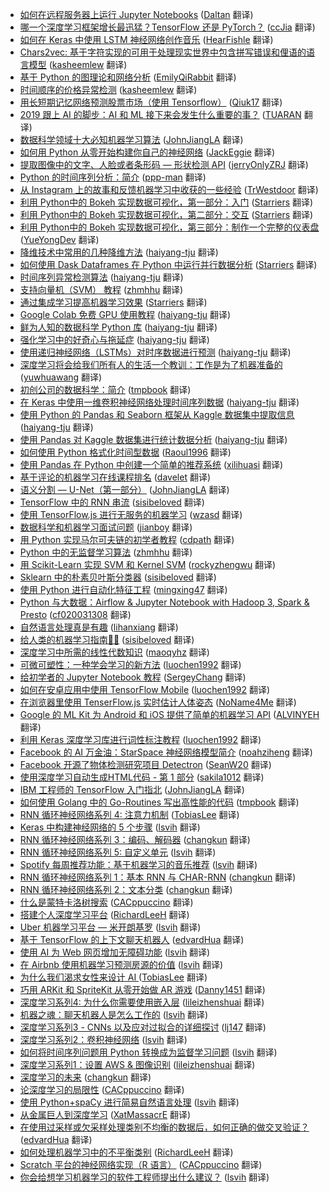 * [如何在远程服务器上运行 Jupyter Notebooks](https://juejin.im/post/5cb5e0a9f265da036c577f24) ([Daltan](https://github.com/Daltan) 翻译)
* [哪一个深度学习框架增长最迅猛？TensorFlow 还是 PyTorch？](https://juejin.im/post/5caefef45188251b070f7d70) ([ccJia](https://github.com/ccJia) 翻译)
* [如何在 Keras 中使用 LSTM 神经网络创作音乐](https://juejin.im/post/5c9c19d7e51d453e7d28a173) ([HearFishle](https://github.com/HearFishle) 翻译)
* [Chars2vec: 基于字符实现的可用于处理现实世界中包含拼写错误和俚语的语言模型](https://juejin.im/post/5c96fd46e51d4513e072c3ae) ([kasheemlew](https://github.com/kasheemlew) 翻译)
* [基于 Python 的图理论和网络分析](https://juejin.im/post/5c9066b3f265da612e6d5770) ([EmilyQiRabbit](https://github.com/EmilyQiRabbit) 翻译)
* [时间顺序的价格异常检测](https://juejin.im/post/5c998f8ae51d454e523b6ed5) ([kasheemlew](https://github.com/kasheemlew) 翻译)
* [用长短期记忆网络预测股票市场（使用 Tensorflow）](https://juejin.im/post/5c8114de51882540a830b910) ([Qiuk17](https://github.com/Qiuk17) 翻译)
* [2019 跟上 AI 的脚步：AI 和 ML 接下来会发生什么重要的事？](https://juejin.im/post/5c83c8ba5188250aa57a0e2f) ([TUARAN](https://github.com/TUARAN) 翻译)
* [数据科学领域十大必知机器学习算法](https://juejin.im/post/5c73bbfff265da2da771d42a) ([JohnJiangLA](https://github.com/JohnJiangLA) 翻译)
* [如何用 Python 从零开始构建你自己的神经网络](https://juejin.im/post/5c7a478c518825787e6a0f67) ([JackEggie](https://github.com/JackEggie) 翻译)
* [提取图像中的文字、人脸或者条形码 — 形状检测 API](https://juejin.im/post/5c64026fe51d457f963d249c) ([jerryOnlyZRJ](https://github.com/jerryOnlyZRJ) 翻译)
* [Python 的时间序列分析：简介](https://juejin.im/post/5c6c12def265da2ddc3c70ce) ([ppp-man](https://github.com/ppp-man) 翻译)
* [从 Instagram 上的故事和反馈机器学习中收获的一些经验](https://juejin.im/post/5c683dfce51d45164c7599fb) ([TrWestdoor](https://github.com/TrWestdoor) 翻译)
* [利用 Python中的 Bokeh 实现数据可视化，第一部分：入门](https://juejin.im/post/5c3c83c7f265da612d197bf0) ([Starriers](https://github.com/Starriers) 翻译)
* [利用 Python中的 Bokeh 实现数据可视化，第二部分：交互](https://juejin.im/post/5c34a9dee51d4551d044efce) ([Starriers](https://github.com/Starriers) 翻译)
* [利用 Python中的 Bokeh 实现数据可视化，第三部分：制作一个完整的仪表盘](https://juejin.im/post/5c3ae4656fb9a049d9757021) ([YueYongDev](https://github.com/YueYongDev) 翻译)
* [降维技术中常用的几种降维方法](https://juejin.im/post/5c4513a06fb9a049dc028d0c) ([haiyang-tju](https://github.com/haiyang-tju) 翻译)
* [如何使用 Dask Dataframes 在 Python 中运行并行数据分析](https://juejin.im/post/5c1feeaf5188257f9242b65c) ([Starriers](https://github.com/Starriers) 翻译)
* [时间序列异常检测算法](https://juejin.im/post/5c19f4cb518825678a7bad4c) ([haiyang-tju](https://github.com/haiyang-tju) 翻译)
* [支持向量机（SVM） 教程](http://5a77c24cf265da4e747f92e8/) ([zhmhhu](https://github.com/zhmhhu) 翻译)
* [通过集成学习提高机器学习效果](https://juejin.im/post/5c0909d951882548e93806e0) ([Starriers](https://github.com/Starriers) 翻译)
* [Google Colab 免费 GPU 使用教程](https://juejin.im/post/5c05e1bc518825689f1b4948) ([haiyang-tju](https://github.com/haiyang-tju) 翻译)
* [鲜为人知的数据科学 Python 库](https://juejin.im/post/5c075e09518825159512715f) ([haiyang-tju](https://github.com/haiyang-tju) 翻译)
* [强化学习中的好奇心与拖延症](https://juejin.im/post/5bff316651882548e937ef20) ([haiyang-tju](https://github.com/haiyang-tju) 翻译)
* [使用递归神经网络（LSTMs）对时序数据进行预测](https://juejin.im/post/5bf8a70cf265da61776ba1dc) ([haiyang-tju](https://github.com/haiyang-tju) 翻译)
* [深度学习将会给我们所有人的生活一个教训：工作是为了机器准备的](https://juejin.im/post/5bd71fd6f265da0aa94a5bce) ([yuwhuawang](https://github.com/yuwhuawang) 翻译)
* [初创公司的数据科学：简介](https://juejin.im/post/5bd55b76f265da0ae472ce1b) ([tmpbook](https://github.com/tmpbook) 翻译)
* [在 Keras 中使用一维卷积神经网络处理时间序列数据](https://juejin.im/post/5beb7432f265da61524cf27c) ([haiyang-tju](https://github.com/haiyang-tju) 翻译)
* [使用 Python 的 Pandas 和 Seaborn 框架从 Kaggle 数据集中提取信息](https://juejin.im/post/5be8caf651882551cc25acf5) ([haiyang-tju](https://github.com/haiyang-tju) 翻译)
* [使用 Pandas 对 Kaggle 数据集进行统计数据分析](https://juejin.im/post/5be8c994f265da61461db107) ([haiyang-tju](https://github.com/haiyang-tju) 翻译)
* [如何使用 Python 格式化时间型数据](https://juejin.im/post/5be26d15f265da61776b720a) ([Raoul1996](https://github.com/Raoul1996) 翻译)
* [使用 Pandas 在 Python 中创建一个简单的推荐系统](https://juejin.im/post/5be958416fb9a049af6cc969) ([xilihuasi](https://github.com/xilihuasi) 翻译)
* [基于评论的机器学习在线课程排名](https://juejin.im/post/5bc997fd6fb9a05cdb106d7a) ([davelet](https://github.com/davelet) 翻译)
* [语义分割 — U-Net（第一部分）](https://juejin.im/post/5bc55ec8f265da0a8f35ef20) ([JohnJiangLA](https://github.com/JohnJiangLA) 翻译)
* [TensorFlow 中的 RNN 串流](https://juejin.im/post/5bcb2975f265da0a8d36c7d8) ([sisibeloved](https://github.com/sisibeloved) 翻译)
* [使用 TensorFlow.js 进行无服务的机器学习](https://juejin.im/post/5bc13de2e51d450e827b88fc) ([wzasd](https://github.com/wzasd) 翻译)
* [数据科学和机器学习面试问题](https://juejin.im/post/5bbb104f5188255c960c4d7e) ([jianboy](https://github.com/jianboy) 翻译)
* [用 Python 实现马尔可夫链的初学者教程](https://juejin.im/post/5bb031d06fb9a05cdb104888) ([cdpath](https://github.com/cdpath) 翻译)
* [Python 中的无监督学习算法](https://juejin.im/post/5bab10ed6fb9a05d1f2211b6) ([zhmhhu](https://github.com/zhmhhu) 翻译)
* [用 Scikit-Learn 实现 SVM 和 Kernel SVM](https://juejin.im/post/5b7fd39af265da43831fa136) ([rockyzhengwu](https://github.com/rockyzhengwu) 翻译)
* [Sklearn 中的朴素贝叶斯分类器](https://juejin.im/post/5b8510be51882542d23a1d66) ([sisibeloved](https://github.com/sisibeloved) 翻译)
* [使用 Python 进行自动化特征工程](https://juejin.im/post/5b6ea0e4e51d4519044adff0) ([mingxing47](https://github.com/mingxing47) 翻译)
* [Python 与大数据：Airflow & Jupyter Notebook with Hadoop 3, Spark & Presto](https://juejin.im/post/5b5a7fdfe51d453526175687) ([cf020031308](https://github.com/cf020031308) 翻译)
* [自然语言处理真是有趣](https://juejin.im/post/5b6d08e2f265da0f9c67cf0b) ([lihanxiang](https://github.com/lihanxiang) 翻译)
* [给人类的机器学习指南🤖👶](https://juejin.im/post/5b136f12f265da6e5415114b) ([sisibeloved](https://github.com/sisibeloved) 翻译)
* [深度学习中所需的线性代数知识](https://juejin.im/post/5b19d99ae51d4506d81a7a2f) ([maoqyhz](https://github.com/maoqyhz) 翻译)
* [可微可塑性：一种学会学习的新方法](https://juejin.im/post/5b055308f265da0ba063879d) ([luochen1992](https://github.com/luochen1992) 翻译)
* [给初学者的 Jupyter Notebook 教程](https://juejin.im/post/5af8d3776fb9a07ab7744dd0) ([SergeyChang](https://github.com/SergeyChang) 翻译)
* [如何在安卓应用中使用 TensorFlow Mobile](https://juejin.im/post/5afb8dc5518825426c690236) ([luochen1992](https://github.com/luochen1992) 翻译)
* [在浏览器里使用 TenserFlow.js 实时估计人体姿态](https://juejin.im/post/5afd833b5188254270642ff3) ([NoName4Me](https://github.com/NoName4Me) 翻译)
* [Google 的 ML Kit 为 Android 和 iOS 提供了简单的机器学习 API](https://juejin.im/post/5af2942e51882567244df836) ([ALVINYEH](https://github.com/ALVINYEH) 翻译)
* [利用 Keras 深度学习库进行词性标注教程](https://juejin.im/post/5ae4613a5188256727742d7d) ([luochen1992](https://github.com/luochen1992) 翻译)
* [Facebook 的 AI 万金油：StarSpace 神经网络模型简介](https://juejin.im/post/5a83af7c6fb9a0633c661404) ([noahziheng](https://github.com/noahziheng) 翻译)
* [Facebook 开源了物体检测研究项目 Detectron](https://juejin.im/post/5a6c2ba56fb9a01cb64f0591) ([SeanW20](https://github.com/SeanW20) 翻译)
* [使用深度学习自动生成HTML代码 - 第 1 部分](https://juejin.im/post/5a72744e6fb9a01cb64f1d66) ([sakila1012](https://github.com/sakila1012) 翻译)
* [IBM 工程师的 TensorFlow 入门指北](https://juejin.im/post/5a3d1ecb518825256362de6a) ([JohnJiangLA](https://github.com/JohnJiangLA) 翻译)
* [如何使用 Golang 中的 Go-Routines 写出高性能的代码](https://juejin.im/post/5a17c0f9f265da431a42e060) ([tmpbook](https://github.com/tmpbook) 翻译)
* [RNN 循环神经网络系列 4: 注意力机制](https://juejin.im/post/59f72f61f265da432002871c?utm_source=gold-miner&utm_medium=readme&utm_campaign=github) ([TobiasLee](https://github.com/TobiasLee) 翻译)
* [Keras 中构建神经网络的 5 个步骤](https://juejin.im/post/59e43b5b6fb9a0452a3b5f4f?utm_source=gold-miner&utm_medium=readme&utm_campaign=github) ([lsvih](https://github.com/lsvih) 翻译)
* [RNN 循环神经网络系列 3：编码、解码器](https://juejin.im/post/59fc1616f265da432b4a2d44?utm_source=gold-miner&utm_medium=readme&utm_campaign=github) ([changkun](https://github.com/changkun) 翻译)
* [RNN 循环神经网络系列 5: 自定义单元](https://juejin.im/post/59fbd28b6fb9a045204b91f2?utm_source=gold-miner&utm_medium=readme&utm_campaign=github) ([lsvih](https://github.com/lsvih) 翻译)
* [Spotify 每周推荐功能：基于机器学习的音乐推荐](https://juejin.im/post/59fbd0d9518825299a468a8b?utm_source=gold-miner&utm_medium=readme&utm_campaign=github) ([lsvih](https://github.com/lsvih) 翻译)
* [RNN 循环神经网络系列 1：基本 RNN 与 CHAR-RNN](https://juejin.im/post/59f0c5b0f265da43085d3e94?utm_source=gold-miner&utm_medium=readme&utm_campaign=github) ([changkun](https://github.com/changkun) 翻译)
* [RNN 循环神经网络系列 2：文本分类](https://juejin.im/post/59f0c6b3f265da4319557de4?utm_source=gold-miner&utm_medium=readme&utm_campaign=github) ([changkun](https://github.com/changkun) 翻译)
* [什么是蒙特卡洛树搜索](https://juejin.im/post/59f16e8c5188250385371302?utm_source=gold-miner&utm_medium=readme&utm_campaign=github) ([CACppuccino](https://github.com/CACppuccino) 翻译)
* [搭建个人深度学习平台](https://juejin.im/post/59be8e2b5188252c24746e9c?utm_source=gold-miner&utm_medium=readme&utm_campaign=github) ([RichardLeeH](https://github.com/RichardLeeH) 翻译)
* [Uber 机器学习平台 — 米开朗基罗](https://juejin.im/post/59c8b4d56fb9a00a4843b2a6?utm_source=gold-miner&utm_medium=readme&utm_campaign=github) ([lsvih](https://github.com/lsvih) 翻译)
* [基于 TensorFlow 的上下文聊天机器人](https://juejin.im/entry/5992cd385188252433704fa3?utm_source=gold-miner&utm_medium=readme&utm_campaign=github) ([edvardHua](https://github.com/edvardHua) 翻译)
* [使用 AI 为 Web 网页增加无障碍功能](https://juejin.im/post/59a51e91f265da2499603c8c?utm_source=gold-miner&utm_medium=readme&utm_campaign=github) ([lsvih](https://github.com/lsvih) 翻译)
* [在 Airbnb 使用机器学习预测房源的价值](https://juejin.im/post/59acfc336fb9a0249471e47d?utm_source=gold-miner&utm_medium=readme&utm_campaign=github) ([lsvih](https://github.com/lsvih) 翻译)
* [为什么我们渴求女性来设计 AI ](https://juejin.im/post/599c1e45518825242a02596e?utm_source=gold-miner&utm_medium=readme&utm_campaign=github) ([TobiasLee](https://github.com/TobiasLee) 翻译)
* [巧用 ARKit 和 SpriteKit 从零开始做 AR 游戏](https://juejin.im/post/599aaf746fb9a02477072380?utm_source=gold-miner&utm_medium=readme&utm_campaign=github) ([Danny1451](https://github.com/Danny1451) 翻译)
* [深度学习系列4: 为什么你需要使用嵌入层](https://juejin.im/post/599183c6f265da3e2e5717d2?utm_source=gold-miner&utm_medium=readme&utm_campaign=github) ([lileizhenshuai](https://github.com/lileizhenshuai) 翻译)
* [机器之魂：聊天机器人是怎么工作的](https://juejin.im/post/599155d86fb9a03c467c151d?utm_source=gold-miner&utm_medium=readme&utm_campaign=github) ([lsvih](https://github.com/lsvih) 翻译)
* [深度学习系列3 - CNNs 以及应对过拟合的详细探讨](https://juejin.im/post/598f25b15188257d8643173d?utm_source=gold-miner&utm_medium=readme&utm_campaign=github) ([lj147](https://github.com/lj147) 翻译)
* [深度学习系列2：卷积神经网络](https://juejin.im/post/598ac6a55188257dd366367f?utm_source=gold-miner&utm_medium=readme&utm_campaign=github) ([lsvih](https://github.com/lsvih) 翻译)
* [如何将时间序列问题用 Python 转换成为监督学习问题](https://juejin.im/post/598ac4e651882548605ce4a9?utm_source=gold-miner&utm_medium=readme&utm_campaign=github) ([lsvih](https://github.com/lsvih) 翻译)
* [深度学习系列1：设置 AWS & 图像识别](https://juejin.im/post/5987f5885188256dcf65d01e?utm_source=gold-miner&utm_medium=readme&utm_campaign=github) ([lileizhenshuai](https://github.com/lileizhenshuai) 翻译)
* [深度学习的未来](https://juejin.im/post/597843506fb9a06ba4747db5?utm_source=gold-miner&utm_medium=readme&utm_campaign=github) ([changkun](https://github.com/changkun) 翻译)
* [论深度学习的局限性](https://juejin.im/post/5978352a6fb9a06bad6574a4?utm_source=gold-miner&utm_medium=readme&utm_campaign=github) ([CACppuccino](https://github.com/CACppuccino) 翻译)
* [使用 Python+spaCy 进行简易自然语言处理](https://juejin.im/post/5971a4b9f265da6c42353332?utm_source=gold-miner&utm_medium=readme&utm_campaign=github) ([lsvih](https://github.com/lsvih) 翻译)
* [从金属巨人到深度学习](https://juejin.im/post/596f4cecf265da6c2f0adb04?utm_source=gold-miner&utm_medium=readme&utm_campaign=github) ([XatMassacrE](https://github.com/XatMassacrE) 翻译)
* [在使用过采样或欠采样处理类别不均衡的数据后，如何正确的做交叉验证？](https://juejin.im/entry/5976dde9f265da6c2e0fc2f9/detail?utm_source=gold-miner&utm_medium=readme&utm_campaign=github) ([edvardHua](https://github.com/edvardHua) 翻译)
* [如何处理机器学习中的不平衡类别](https://juejin.im/post/596f150551882549980c5f56?utm_source=gold-miner&utm_medium=readme&utm_campaign=github) ([RichardLeeH](https://github.com/RichardLeeH) 翻译)
* [Scratch 平台的神经网络实现（R 语言）](https://juejin.im/post/5965cf75f265da6c4741adc4?utm_source=gold-miner&utm_medium=readme&utm_campaign=github) ([CACppuccino](https://github.com/CACppuccino) 翻译)
* [你会给想学习机器学习的软件工程师提出什么建议？](https://juejin.im/post/596323416fb9a06bae1dff63?utm_source=gold-miner&utm_medium=readme&utm_campaign=github) ([lsvih](https://github.com/lsvih) 翻译)
